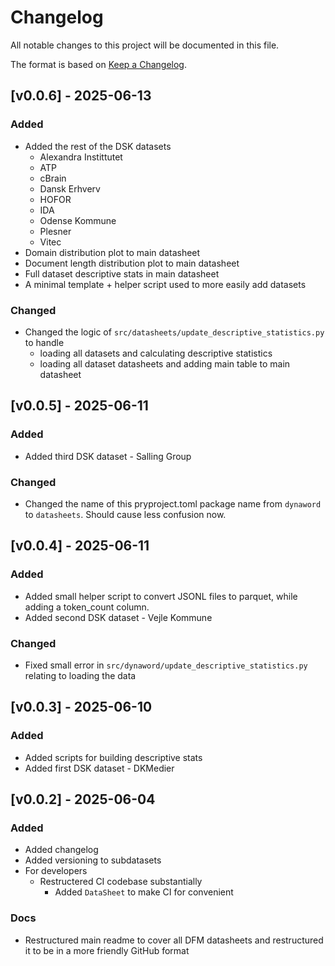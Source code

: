 
# Changelog

All notable changes to this project will be documented in this file.

The format is based on [Keep a Changelog](http://keepachangelog.com/en/1.0.0/).

## [v0.0.6] - 2025-06-13

### Added

- Added the rest of the DSK datasets
  - Alexandra Instittutet
  - ATP
  - cBrain
  - Dansk Erhverv
  - HOFOR
  - IDA
  - Odense Kommune
  - Plesner
  - Vitec
- Domain distribution plot to main datasheet
- Document length distribution plot to main datasheet
- Full dataset descriptive stats in main datasheet
- A minimal template + helper script used to more easily add datasets

### Changed

- Changed the logic of `src/datasheets/update_descriptive_statistics.py` to handle 
  - loading all datasets and calculating descriptive statistics
  - loading all dataset datasheets and adding main table to main datasheet

## [v0.0.5] - 2025-06-11

### Added

- Added third DSK dataset - Salling Group

### Changed

- Changed the name of this pryproject.toml package name from `dynaword` to `datasheets`. Should cause less confusion now. 

## [v0.0.4] - 2025-06-11

### Added

- Added small helper script to convert JSONL files to parquet, while adding a token_count column.
- Added second DSK dataset - Vejle Kommune

### Changed

- Fixed small error in `src/dynaword/update_descriptive_statistics.py` relating to loading the data

## [v0.0.3] - 2025-06-10

### Added

- Added scripts for building descriptive stats
- Added first DSK dataset - DKMedier

## [v0.0.2] - 2025-06-04

### Added

- Added changelog
- Added versioning to subdatasets
- For developers
  - Restructered CI codebase substantially
    - Added `DataSheet` to make CI for convenient


### Docs

- Restructured main readme to cover all DFM datasheets and restructured it to be in a more friendly GitHub format